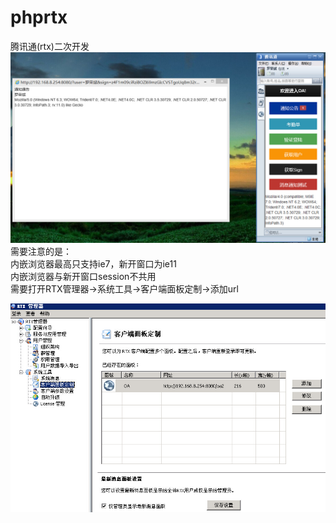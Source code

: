 # phprtx
腾讯通(rtx)二次开发  
![z](https://github.com/lb1104/phprtx/blob/master/rtx.jpg?raw=true)  
需要注意的是：  
内嵌浏览器最高只支持ie7，新开窗口为ie11   
内嵌浏览器与新开窗口session不共用  
需要打开RTX管理器->系统工具->客户端面板定制->添加url

![RTX管理器](https://github.com/lb1104/phprtx/blob/master/rtxg.jpg?raw=true)  